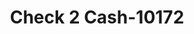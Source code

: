 ---
f_zip-code: 72904
f_state-code: AR
title: Check 2 Cash-10172
f_phone: 479-783-2274
f_city-only: Fort Smith
f_address: 4117 Grand Avenue Fort Smith
f_location-unique-id: '10172'
slug: check-2-cash-10172
updated-on: '2024-05-30T13:46:58.046Z'
created-on: '2024-05-30T13:36:59.803Z'
published-on: '2024-05-30T13:54:32.469Z'
f_city-state: cms/city/fort-smith-ar.md
f_company: cms/company/check-2-cash.md
f_state: cms/state/arkansas.md
layout: '[payday-loan].html'
tags: payday-loan
---